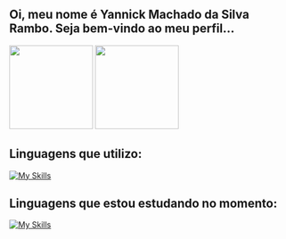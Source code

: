 ## Oi, meu nome é Yannick Machado da Silva Rambo. Seja bem-vindo ao meu perfil...



<div style="display: inline_block">  
  <img height="150px" src="https://github-readme-stats.vercel.app/api?username=YannickRambo&show_icons=true&count_private=true&hide_border=true&title_color=be2ed6&icon_color=be2ed6&text_color=fff&bg_color=0d1117"/> 
  <img height="150px" src="https://github-readme-stats.vercel.app/api/top-langs/?username=YannickRambo&layout=compact&hide_border=true&title_color=be2ed6&text_color=fff&bg_color=0d1117" />
</div>

## Linguagens que utilizo:
<div style="display: inline_block">
  
[![My Skills](https://skillicons.dev/icons?i=html,css,react,js,ts,nodejs,express,cs,mysql,postgres&theme=dark)](https://skillicons.dev)

</div>

## Linguagens que estou estudando no momento:


[![My Skills](https://skillicons.dev/icons?i=dotnet,next&theme=dark)](https://skillicons.dev)

##

           









